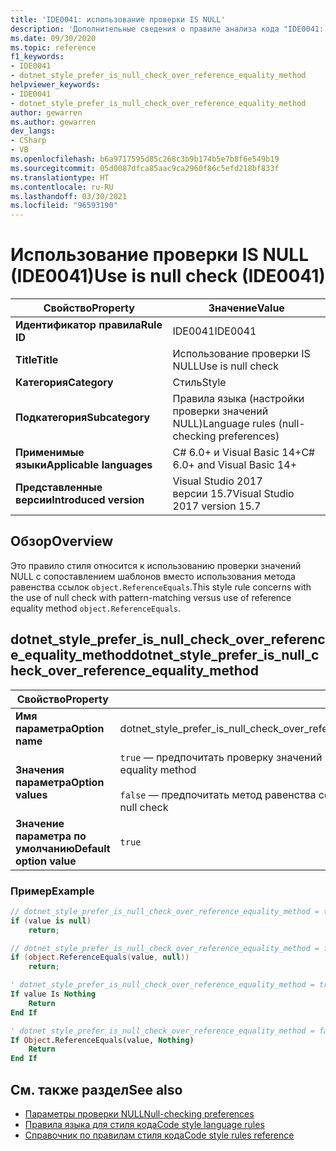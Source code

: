 ```yaml
---
title: 'IDE0041: использование проверки IS NULL'
description: 'Дополнительные сведения о правиле анализа кода "IDE0041: использование проверки IS NULL"'
ms.date: 09/30/2020
ms.topic: reference
f1_keywords:
- IDE0041
- dotnet_style_prefer_is_null_check_over_reference_equality_method
helpviewer_keywords:
- IDE0041
- dotnet_style_prefer_is_null_check_over_reference_equality_method
author: gewarren
ms.author: gewarren
dev_langs:
- CSharp
- VB
ms.openlocfilehash: b6a9717595d85c268c3b9b174b5e7b8f6e549b19
ms.sourcegitcommit: 05d0087dfca85aac9ca2960f86c5efd218bf833f
ms.translationtype: HT
ms.contentlocale: ru-RU
ms.lasthandoff: 03/30/2021
ms.locfileid: "96593190"
---
```

# <a name="use-is-null-check-ide0041"></a><span data-ttu-id="0e6f3-103">Использование проверки IS NULL (IDE0041)</span><span class="sxs-lookup"><span data-stu-id="0e6f3-103">Use is null check (IDE0041)</span></span>

|<span data-ttu-id="0e6f3-104">Свойство</span><span class="sxs-lookup"><span data-stu-id="0e6f3-104">Property</span></span>|<span data-ttu-id="0e6f3-105">Значение</span><span class="sxs-lookup"><span data-stu-id="0e6f3-105">Value</span></span>|
|-|-|
| <span data-ttu-id="0e6f3-106">**Идентификатор правила**</span><span class="sxs-lookup"><span data-stu-id="0e6f3-106">**Rule ID**</span></span> | <span data-ttu-id="0e6f3-107">IDE0041</span><span class="sxs-lookup"><span data-stu-id="0e6f3-107">IDE0041</span></span> |
| <span data-ttu-id="0e6f3-108">**Title**</span><span class="sxs-lookup"><span data-stu-id="0e6f3-108">**Title**</span></span> | <span data-ttu-id="0e6f3-109">Использование проверки IS NULL</span><span class="sxs-lookup"><span data-stu-id="0e6f3-109">Use is null check</span></span> |
| <span data-ttu-id="0e6f3-110">**Категория**</span><span class="sxs-lookup"><span data-stu-id="0e6f3-110">**Category**</span></span> | <span data-ttu-id="0e6f3-111">Стиль</span><span class="sxs-lookup"><span data-stu-id="0e6f3-111">Style</span></span> |
| <span data-ttu-id="0e6f3-112">**Подкатегория**</span><span class="sxs-lookup"><span data-stu-id="0e6f3-112">**Subcategory**</span></span> | <span data-ttu-id="0e6f3-113">Правила языка (настройки проверки значений NULL)</span><span class="sxs-lookup"><span data-stu-id="0e6f3-113">Language rules (null-checking preferences)</span></span> |
| <span data-ttu-id="0e6f3-114">**Применимые языки**</span><span class="sxs-lookup"><span data-stu-id="0e6f3-114">**Applicable languages**</span></span> | <span data-ttu-id="0e6f3-115">C# 6.0+ и Visual Basic 14+</span><span class="sxs-lookup"><span data-stu-id="0e6f3-115">C# 6.0+ and Visual Basic 14+</span></span> |
| <span data-ttu-id="0e6f3-116">**Представленные версии**</span><span class="sxs-lookup"><span data-stu-id="0e6f3-116">**Introduced version**</span></span> | <span data-ttu-id="0e6f3-117">Visual Studio 2017 версии 15.7</span><span class="sxs-lookup"><span data-stu-id="0e6f3-117">Visual Studio 2017 version 15.7</span></span> |

## <a name="overview"></a><span data-ttu-id="0e6f3-118">Обзор</span><span class="sxs-lookup"><span data-stu-id="0e6f3-118">Overview</span></span>

<span data-ttu-id="0e6f3-119">Это правило стиля относится к использованию проверки значений NULL с сопоставлением шаблонов вместо использования метода равенства ссылок `object.ReferenceEquals`.</span><span class="sxs-lookup"><span data-stu-id="0e6f3-119">This style rule concerns with the use of null check with pattern-matching versus use of reference equality method `object.ReferenceEquals`.</span></span>

## <a name="dotnet_style_prefer_is_null_check_over_reference_equality_method"></a><span data-ttu-id="0e6f3-120">dotnet_style_prefer_is_null_check_over_reference_equality_method</span><span class="sxs-lookup"><span data-stu-id="0e6f3-120">dotnet_style_prefer_is_null_check_over_reference_equality_method</span></span>

|<span data-ttu-id="0e6f3-121">Свойство</span><span class="sxs-lookup"><span data-stu-id="0e6f3-121">Property</span></span>|<span data-ttu-id="0e6f3-122">Значение</span><span class="sxs-lookup"><span data-stu-id="0e6f3-122">Value</span></span>|
|-|-|
| <span data-ttu-id="0e6f3-123">**Имя параметра**</span><span class="sxs-lookup"><span data-stu-id="0e6f3-123">**Option name**</span></span> | <span data-ttu-id="0e6f3-124">dotnet_style_prefer_is_null_check_over_reference_equality_method</span><span class="sxs-lookup"><span data-stu-id="0e6f3-124">dotnet_style_prefer_is_null_check_over_reference_equality_method</span></span>
| <span data-ttu-id="0e6f3-125">**Значения параметра**</span><span class="sxs-lookup"><span data-stu-id="0e6f3-125">**Option values**</span></span> | <span data-ttu-id="0e6f3-126">`true` — предпочитать проверку значений NULL вместо метода равенства ссылок</span><span class="sxs-lookup"><span data-stu-id="0e6f3-126">`true` - Prefer is null check over reference equality method</span></span><br /><br /><span data-ttu-id="0e6f3-127">`false` — предпочитать метод равенства ссылок вместо проверки значений NULL</span><span class="sxs-lookup"><span data-stu-id="0e6f3-127">`false` - Prefer reference equality method over is null check</span></span> |
| <span data-ttu-id="0e6f3-128">**Значение параметра по умолчанию**</span><span class="sxs-lookup"><span data-stu-id="0e6f3-128">**Default option value**</span></span> | `true` |

### <a name="example"></a><span data-ttu-id="0e6f3-129">Пример</span><span class="sxs-lookup"><span data-stu-id="0e6f3-129">Example</span></span>

```csharp
// dotnet_style_prefer_is_null_check_over_reference_equality_method = true
if (value is null)
    return;

// dotnet_style_prefer_is_null_check_over_reference_equality_method = false
if (object.ReferenceEquals(value, null))
    return;
```

```vb
' dotnet_style_prefer_is_null_check_over_reference_equality_method = true
If value Is Nothing
    Return
End If

' dotnet_style_prefer_is_null_check_over_reference_equality_method = false
If Object.ReferenceEquals(value, Nothing)
    Return
End If
```

## <a name="see-also"></a><span data-ttu-id="0e6f3-130">См. также раздел</span><span class="sxs-lookup"><span data-stu-id="0e6f3-130">See also</span></span>

- [<span data-ttu-id="0e6f3-131">Параметры проверки NULL</span><span class="sxs-lookup"><span data-stu-id="0e6f3-131">Null-checking preferences</span></span>](null-checking-preferences.md)
- [<span data-ttu-id="0e6f3-132">Правила языка для стиля кода</span><span class="sxs-lookup"><span data-stu-id="0e6f3-132">Code style language rules</span></span>](language-rules.md)
- [<span data-ttu-id="0e6f3-133">Справочник по правилам стиля кода</span><span class="sxs-lookup"><span data-stu-id="0e6f3-133">Code style rules reference</span></span>](index.md)
